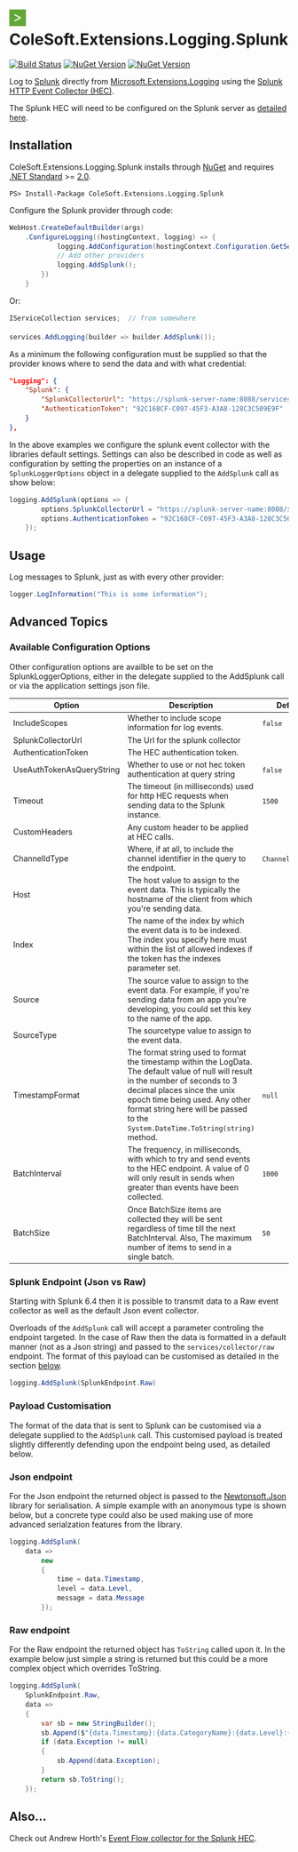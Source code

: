 # <img src="NugetIcon.jpg" alt="drawing" width="30"/> ColeSoft.Extensions.Logging.Splunk 



[![Build Status](https://karumbo.visualstudio.com/ColeSoft/_apis/build/status/ColeSoft.Extensions.Logging.Splunk-CI?branchName=master)](https://karumbo.visualstudio.com/ColeSoft/_build/latest?definitionId=6&branchName=master) 
[![NuGet Version](http://img.shields.io/nuget/v/ColeSoft.Extensions.Logging.Splunk.svg?style=flat)](https://www.nuget.org/packages/ColeSoft.Extensions.Logging.Splunk/)
[![NuGet Version](http://img.shields.io/nuget/vpre/ColeSoft.Extensions.Logging.Splunk.svg?style=flat)](https://www.nuget.org/packages/ColeSoft.Extensions.Logging.Splunk/)

Log to [Splunk][0] directly from [Microsoft.Extensions.Logging][1] using the [Splunk HTTP Event Collector (HEC)][5].

The Splunk HEC will need to be configured on the Splunk server as [detailed here][5].
## Installation

ColeSoft.Extensions.Logging.Splunk installs through [NuGet][3] and requires [.NET Standard][4] >= [2.0][6].

```
PS> Install-Package ColeSoft.Extensions.Logging.Splunk
```

Configure the Splunk provider through code:

```c#
WebHost.CreateDefaultBuilder(args)
    .ConfigureLogging((hostingContext, logging) => {
            logging.AddConfiguration(hostingContext.Configuration.GetSection("Logging"));
            // Add other providers
            logging.AddSplunk();
        })
    }
```
Or:
```c#
IServiceCollection services;  // from somewhere

services.AddLogging(builder => builder.AddSplunk());
```
As a minimum the following configuration must be supplied so that the provider knows where 
to send the data and with what credential:
```json
"Logging": {
    "Splunk": {
        "SplunkCollectorUrl": "https://splunk-server-name:8088/services/collector/",
        "AuthenticationToken": "92C168CF-C097-45F3-A3A8-128C3C509E9F"
    }
},
```

In the above examples we configure the splunk event collector with the libraries default 
settings.  Settings can also be described in code as well as configuration by setting the 
properties on an instance of a `SplunkLoggerOptions` object in a delegate supplied to the 
`AddSplunk` call as show below:
```c#
logging.AddSplunk(options => {
        options.SplunkCollectorUrl = "https://splunk-server-name:8088/services/collector/";
        options.AuthenticationToken = "92C168CF-C097-45F3-A3A8-128C3C509E9F";        
    });
```

## Usage

Log messages to Splunk, just as with every other provider:

```c#
logger.LogInformation("This is some information");
```

## Advanced Topics

### Available Configuration Options

Other configuration options are availble to be set on the SplunkLoggerOptions, either in the delegate supplied
to the AddSplunk call or via the application settings json file.

| Option                    	| Description                                                                                                                                                                                                                                                                                 	| Default Value 	|
|---------------------------	|---------------------------------------------------------------------------------------------------------------------------------------------------------------------------------------------------------------------------------------------------------------------------------------------	|---------------	|
| IncludeScopes             	| Whether to include scope information for log events.                                                                                                                                                                                                                                        	| `false`         	|
| SplunkCollectorUrl        	| The Url for the splunk collector                                                                                                                                                                                                                                                            	|               	|
| AuthenticationToken       	| The HEC authentication token.                                                                                                                                                                                                                                                               	|               	|
| UseAuthTokenAsQueryString 	| Whether to use or not hec token authentication at query string                                                                                                                                                                                                                              	| `false`         	|
| Timeout                   	| The timeout (in milliseconds) used for http HEC requests when sending data to the Splunk instance.                                                                                                                                                                                          	| `1500`          	|
| CustomHeaders             	| Any custom header to be applied at HEC calls.                                                                                                                                                                                                                                               	|               	|
| ChannelIdType             	| Where, if at all, to include the channel identifier in the query to the endpoint.                                                                                                                                                                                                           	| `ChannelIdOption.None`         	|
| Host                      	| The host value to assign to the event data. This is typically the hostname of the client from which you're sending data.                                                                                                                                                                    	|               	|
| Index                     	| The name of the index by which the event data is to be indexed.  The index you specify here must within the list of allowed indexes if the token has the indexes parameter set.                                                                                                             	|               	|
| Source                    	| The source value to assign to the event data.  For example, if you're sending data from an app you're developing, you could set this key to the name of the app.                                                                                                                            	|               	|
| SourceType                	| The sourcetype value to assign to the event data.                                                                                                                                                                                                                                           	|               	|
| TimestampFormat           	| The format string used to format the timestamp within the LogData.  The default value of null will result in the number of seconds to 3 decimal places since the unix epoch time being used.  Any other format string here will be passed to the `System.DateTime.ToString(string)` method. 	| `null`          	|
| BatchInterval             	| The frequency, in  milliseconds, with which to try and send events to the HEC endpoint.  A value of 0 will only result in sends when greater than <see cref="BatchSize"/> events have been collected.                                                                                       	| `1000`          	|
| BatchSize                 	| Once BatchSize items are collected they will be sent regardless of time till the next BatchInterval.  Also, The maximum number of items to send in a single batch.                                                                                                                          	| `50`            	|

### Splunk Endpoint (Json vs Raw)
Starting with Splunk 6.4 then it is possible to transmit data to a Raw event collector as well as the default Json event collector.  

Overloads of the `AddSplunk` call will accept a parameter controling the endpoint targeted. 
In the case of Raw then the data is formatted in a default manner (not as a Json string) and passed to the 
`services/collector/raw` endpoint.  The format of this payload can be customised as detailed in the section [below][7].
```c#
logging.AddSplunk(SplunkEndpoint.Raw)
```

### Payload Customisation
The format of the data that is sent to Splunk can be customised via a delegate supplied to the `AddSplunk` call.
This customised payload is treated slightly differently defending upon the endpoint being used, as detailed below.
### Json endpoint
For the Json endpoint the returned object is passed to the [Newtonsoft.Json][8] library for serialisation.  A simple example 
with an anonymous type is shown below, but a concrete type could also be used making use of more advanced serialzation 
features from the library.

```c#
logging.AddSplunk(
    data => 
        new
        {
            time = data.Timestamp,
            level = data.Level,
            message = data.Message
        });
```
### Raw endpoint
For the Raw endpoint the returned object has `ToString` called upon it.  In the example below just simple a string is returned
but this could be a more complex object which overrides ToString.

```c#
logging.AddSplunk(
    SplunkEndpoint.Raw,
    data => 
    {
        var sb = new StringBuilder();
        sb.Append($"{data.Timestamp}:{data.CategoryName}:{data.Level}:{data.Message}");
        if (data.Exception != null)
        {
            sb.Append(data.Exception);
        }
        return sb.ToString();
    });
```

## Also...
Check out Andrew Horth's [Event Flow collector for the Splunk HEC][9].

[0]: https://www.splunk.com/
[1]: https://github.com/aspnet/Logging
[2]: https://github.com/loggr/loggr-dotnet
[3]: https://www.nuget.org/packages/ColeSoft.Extensions.Logging.Splunk
[4]: https://docs.microsoft.com/en-us/dotnet/standard/net-standard
[5]: https://docs.splunk.com/Documentation/Splunk/latest/Data/UsetheHTTPEventCollector
[6]: https://github.com/dotnet/standard/blob/master/docs/versions/netstandard2.0.md
[7]: https://github.com/coleman-c/ColeSoft.Extensions.Logging.Splunk#payload-customisation
[8]: https://github.com/JamesNK/Newtonsoft.Json
[9]: https://github.com/hortha/diagnostics-eventflow-splunk
